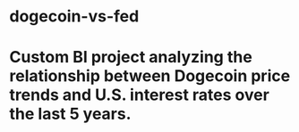 # dogecoin-vs-fed
# Custom BI project analyzing the relationship between Dogecoin price trends and U.S. interest rates over the last 5 years.
